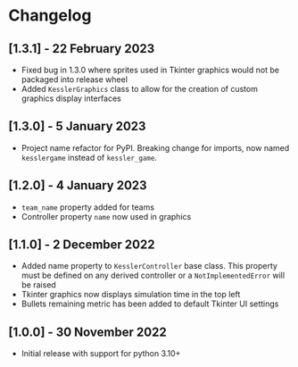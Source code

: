 # Changelog

## [1.3.1] - 22 February 2023

- Fixed bug in 1.3.0 where sprites used in Tkinter graphics would not be packaged into release wheel
- Added `KesslerGraphics` class to allow for the creation of custom graphics display interfaces

## [1.3.0] - 5 January 2023

- Project name refactor for PyPI. Breaking change for imports, now named `kesslergame` instead of `kessler_game`.

## [1.2.0] - 4 January 2023

- `team_name` property added for teams
- Controller property `name` now used in graphics

## [1.1.0] - 2 December 2022

- Added name property to `KesslerController` base class. This property must be defined on any derived controller or a
  `NotImplementedError` will be raised
- Tkinter graphics now displays simulation time in the top left
- Bullets remaining metric has been added to default Tkinter UI settings

## [1.0.0] - 30 November 2022

- Initial release with support for python 3.10+
